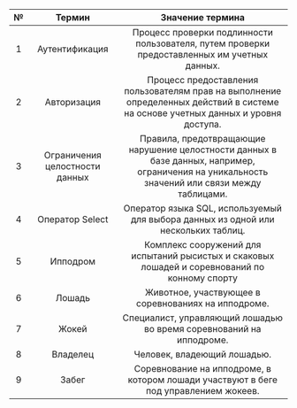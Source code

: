 | № | Термин                         | Значение термина                                                                                                                               |
|:---:|:------------------------------:|:----------------------------------------------------------------------------------------------------------------------------------------------:|
| 1 | Аутентификация                 | Процесс проверки подлинности пользователя, путем проверки предоставленных им учетных данных.                                                   |
| 2 | Авторизация                    | Процесс предоставления пользователям прав на выполнение определенных действий в системе на основе учетных данных и уровня доступа.             |
| 3 | Ограничения целостности данных | Правила, предотвращающие нарушение целостности данных в базе данных, например, ограничения на уникальность значений или связи между таблицами. |
| 4 | Оператор Select                | Оператор языка SQL, используемый для выбора данных из одной или нескольких таблиц.                                                             |
| 5 | Ипподром                       | Комплекс сооружений для испытаний рысистых и скаковых лошадей и соревнований по конному спорту                                                 |
| 6 | Лошадь                         | Животное, участвующее в соревнованиях на ипподроме.                                                                                            |
| 7 | Жокей                          | Специалист, управляющий лошадью во время соревнований на ипподроме.                                                                            |
| 8 | Владелец                       | Человек, владеющий лошадью.                                                                                                                    |
| 9 | Забег                          | Соревнование на ипподроме, в котором лошади участвуют в беге под управлением жокеев.                                                           |
